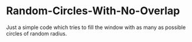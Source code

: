 # Random-Circles-With-No-Overlap
Just a simple code which tries to fill the window with as many as possible circles of random radius.
